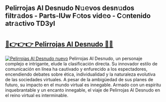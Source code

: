## Pelirrojas Al Desnudo N𝚞𝚎vos desn𝚞dos filtr𝚊dos - Parts-lUw F𝚘tos vid𝚎o - C𝚘ntenido atr𝚊ctivo TD3yI

# <h2><a href="http://mb2nsv.tromn.icu/?c=Pelirrojas+Al+Desnudo">🔗👉👉👉 Pelirrojas Al Desnudo 🔗🔗</a></h2>

[![Pelirrojas Al Desnudo nuevo](https://i.imgur.com/pEAQMta.gif)](http://mb2nsv.tromn.icu/?c=Pelirrojas+Al+Desnudo)
Pelirrojas Al Desnudo, un personaje complejo e intrigante, elude la clasificación directa. Su innovador estilo de comunicación en línea ha cautivado y enfurecido a los espectadores, encendiendo debates sobre ética, individualidad y la naturaleza evolutiva de las sociedades virtuales. A pesar de la ambigüedad de sus planes de futuro, su impacto en el mundo virtual es innegable. Armado con un espíritu inquebrantable y un encanto innegable, el viaje de Pelirrojas Al Desnudo en el reino virtual es interminable.
